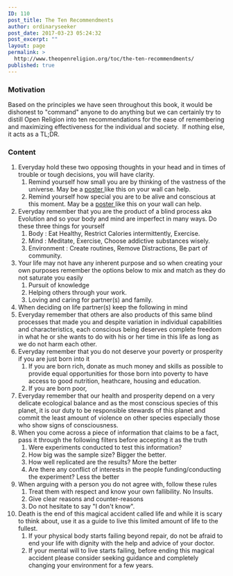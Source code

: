```yaml
---
ID: 110
post_title: The Ten Recommendments
author: ordinaryseeker
post_date: 2017-03-23 05:24:32
post_excerpt: ""
layout: page
permalink: >
  http://www.theopenreligion.org/toc/the-ten-recommendments/
published: true
---
```

<h3>Motivation</h3>
Based on the principles we have seen throughout this book, it would be dishonest to "command" anyone to do anything but we can certainly try to distill Open Religion into ten recommendations for the ease of remembering and maximizing effectiveness for the individual and society.  If nothing else, it acts as a TL;DR.
<h3>Content</h3>
<ol>
 	<li>Everyday hold these two opposing thoughts in your head and in times of trouble or tough decisions, you will have clarity.
<ol>
 	<li>Remind yourself how small you are by thinking of the vastness of the universe. May be a <a href="http://www.openreligion.us/wp-content/uploads/2017/03/EarthInTheUniverse.jpg">poster </a>like this on your wall can help.</li>
 	<li>Remind yourself how special you are to be alive and conscious at this moment. May be a <a href="http://www.openreligion.us/wp-content/uploads/2017/03/Emergence2.jpg">poster </a>like this on your wall can help.</li>
</ol>
</li>
 	<li>Everyday remember that you are the product of a blind process aka Evolution and so your body and mind are imperfect in many ways. Do these three things for yourself
<ol>
 	<li>Body : Eat Healthy, Restrict Calories intermittently, Exercise.</li>
 	<li>Mind : Meditate, Exercise, Choose addictive substances wisely.</li>
 	<li>Environment : Create routines, Remove Distractions, Be part of community.</li>
</ol>
</li>
 	<li>Your life may not have any inherent purpose and so when creating your own purposes remember the options below to mix and match as they do not saturate you easily
<ol>
 	<li>Pursuit of knowledge</li>
 	<li>Helping others through your work.</li>
 	<li>Loving and caring for partner(s) and family.</li>
</ol>
</li>
 	<li>When deciding on life partner(s) keep the following in mind</li>
 	<li>Everyday remember that others are also products of this same blind processes that made you and despite variation in individual capabilities and characteristics, each conscious being deserves complete freedom in what he or she wants to do with his or her time in this life as long as we do not harm each other.</li>
 	<li>Everyday remember that you do not deserve your poverty or prosperity if you are just born into it
<ol>
 	<li>If you are born rich, donate as much money and skills as possible to provide equal opportunities for those born into poverty to have access to good nutrition, heathcare, housing and education.</li>
 	<li>If you are born poor,</li>
</ol>
</li>
 	<li>Everyday remember that our health and prosperity depend on a very delicate ecological balance and as the most conscious species of this planet, it is our duty to be responsible stewards of this planet and commit the least amount of violence on other species especially those who show signs of consciousness.</li>
 	<li>When you come across a piece of information that claims to be a fact, pass it through the following filters before accepting it as the truth
<ol>
 	<li>Were experiments conducted to test this information?</li>
 	<li>How big was the sample size? Bigger the better.</li>
 	<li>How well replicated are the results? More the better</li>
 	<li>Are there any conflict of interests in the people funding/conducting the experiment? Less the better</li>
</ol>
</li>
 	<li>When arguing with a person you do not agree with, follow these rules
<ol>
 	<li>Treat them with respect and know your own fallibility. No Insults.</li>
 	<li>Give clear reasons and counter-reasons</li>
 	<li>Do not hesitate to say "I don't know".</li>
</ol>
</li>
 	<li>Death is the end of this magical accident called life and while it is scary to think about, use it as a guide to live this limited amount of life to the fullest.
<ol>
 	<li>If your physical body starts failing beyond repair, do not be afraid to end your life with dignity with the help and advice of your doctor.</li>
 	<li>If your mental will to live starts failing, before ending this magical accident please consider seeking guidance and completely changing your environment for a few years.</li>
</ol>
</li>
</ol>